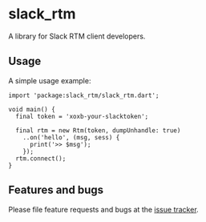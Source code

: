 # slack_rtm

A library for Slack RTM client developers.

## Usage

A simple usage example:

    import 'package:slack_rtm/slack_rtm.dart';

    void main() {
      final token = 'xoxb-your-slacktoken';

      final rtm = new Rtm(token, dumpUnhandle: true)
        ..on('hello', (msg, sess) {
          print('>> $msg');
        });
      rtm.connect();
    }

## Features and bugs

Please file feature requests and bugs at the [issue tracker][tracker].

[tracker]: https://github.com/kkazuo/dart-slack-rtm/issues
